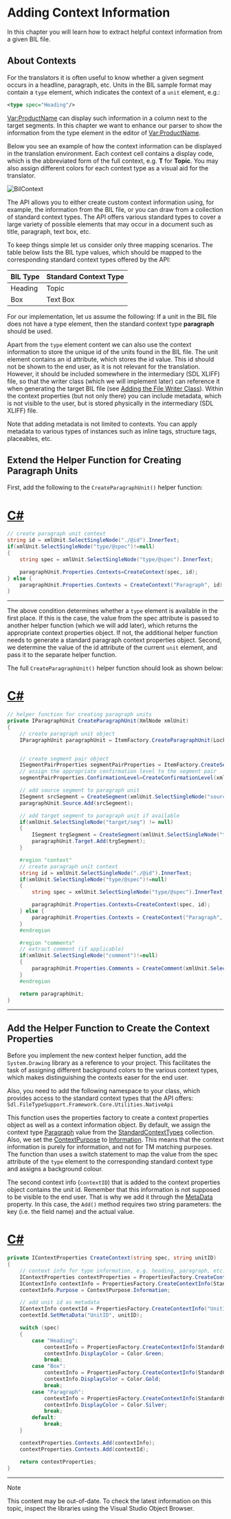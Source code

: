 Adding Context Information
===

In this chapter you will learn how to extract helpful context information from a given BIL file.

About Contexts
--

For the translators it is often useful to know whether a given segment occurs in a headline, paragraph, etc. Units in the BIL sample format may contain a `type` element, which indicates the context of a `unit` element, e.g.:

```xml
<type spec="Heading"/>
```


<Var:ProductName> can display such information in a column next to the target segments. In this chapter we want to enhance our parser to show the information from the type element in the editor of <Var:ProductName>.

Below you see an example of how the context information can be displayed in the translation environment. Each context cell contains a display code, which is the abbreviated form of the full context, e.g. **T** for **Topic**. You may also assign different colors for each context type as a visual aid for the translator.

![BilContext](images/BilContext.jpg)


The API allows you to either create custom context information using, for example, the information from the BIL file, or you can draw from a collection of standard context types. The API offers various standard types to cover a large variety of possible elements that may occur in a document such as title, paragraph, text box, etc.

To keep things simple let us consider only three mapping scenarios. The table below lists the BIL type values, which should be mapped to the corresponding standard context types offered by the API:

| BIL Type	| Standard Context Type |
|-----------|-----------------------|
| Heading	| Topic                 |
| Box	    | Text Box              |

For our implementation, let us assume the following: If a unit in the BIL file does not have a type element, then the standard context type **paragraph** should be used.

Apart from the `type` element content we can also use the context information to store the unique id of the units found in the BIL file. The unit element contains an id attribute, which stores the id value. This id should not be shown to the end user, as it is not relevant for the translation. However, it should be included somewhere in the intermediary (SDL XLIFF) file, so that the writer class (which we will implement later) can reference it when generating the target BIL file (see [Adding the File Writer Class](adding_the_file_writer_class.md)). Within the context properties (but not only there) you can include metadata, which is not visible to the user, but is stored physically in the intermediary (SDL XLIFF) file.

Note that adding metadata is not limited to contexts. You can apply metadata to various types of instances such as inline tags, structure tags, placeables, etc.

Extend the Helper Function for Creating Paragraph Units
--

First, add the following to the `CreateParagraphUnit()` helper function:

# [C#](#tab/tabid-1)
```cs
// create paragraph unit context
string id = xmlUnit.SelectSingleNode("./@id").InnerText;
if(xmlUnit.SelectSingleNode("type/@spec")!=null)
{
    string spec = xmlUnit.SelectSingleNode("type/@spec").InnerText;

    paragraphUnit.Properties.Contexts=CreateContext(spec, id);
} else {
    paragraphUnit.Properties.Contexts = CreateContext("Paragraph", id);
}
```
***

The above condition determines whether a `type` element is available in the first place. If this is the case, the value from the spec attribute is passed to another helper function (which we will add later), which returns the appropriate context properties object. If not, the additional helper function needs to generate a standard paragraph context properties object.
Second, we determine the value of the id attribute of the current `unit` element, and pass it to the separate helper function.

The full `CreateParagraphUnit()` helper function should look as shown below:

# [C#](#tab/tabid-2)
```cs
// helper function for creating paragraph units
private IParagraphUnit CreateParagraphUnit(XmlNode xmlUnit)
{
    // create paragraph unit object
    IParagraphUnit paragraphUnit = ItemFactory.CreateParagraphUnit(LockTypeFlags.Unlocked);


    // create segment pair object
    ISegmentPairProperties segmentPairProperties = ItemFactory.CreateSegmentPairProperties();  
    // assign the appropriate confirmation level to the segment pair            
    segmentPairProperties.ConfirmationLevel=CreateConfirmationLevel(xmlUnit.Attributes["status"].Value);

    // add source segment to paragraph unit
    ISegment srcSegment = CreateSegment(xmlUnit.SelectSingleNode("source/seg"), segmentPairProperties);            
    paragraphUnit.Source.Add(srcSegment);

    // add target segment to paragraph unit if available
    if(xmlUnit.SelectSingleNode("target/seg") != null)            
    {
        ISegment trgSegment = CreateSegment(xmlUnit.SelectSingleNode("target/seg"), segmentPairProperties);
        paragraphUnit.Target.Add(trgSegment);
    }

    #region "context"
    // create paragraph unit context
    string id = xmlUnit.SelectSingleNode("./@id").InnerText;
    if(xmlUnit.SelectSingleNode("type/@spec")!=null)
    {
        string spec = xmlUnit.SelectSingleNode("type/@spec").InnerText;

        paragraphUnit.Properties.Contexts=CreateContext(spec, id);
    } else {
        paragraphUnit.Properties.Contexts = CreateContext("Paragraph", id);
    }
    #endregion

    #region "comments"
    // extract comment (if applicable)
    if(xmlUnit.SelectSingleNode("comment")!=null)
    {
        paragraphUnit.Properties.Comments = CreateComment(xmlUnit.SelectSingleNode("comment").InnerText);
    }
    #endregion

    return paragraphUnit;
}
```
***

Add the Helper Function to Create the Context Properties
--

Before you implement the new context helper function, add the `System.Drawing` library as a reference to your project. This facilitates the task of assigning different background colors to the various context types, which makes distinguishing the contexts easer for the end user.

Also, you need to add the following namespace to your class, which provides access to the standard context types that the API offers: `Sdl.FileTypeSupport.Framework.Core.Utilities.NativeApi`

This function uses the properties factory to create a context properties object as well as a context information object. By default, we assign the context type [Paragraph](../../api/filetypesupport/Sdl.FileTypeSupport.Framework.Core.Utilities.NativeApi.StandardContextTypes.yml#Sdl_FileTypeSupport_Framework_Core_Utilities_NativeApi_StandardContextTypes_Paragraph) value from the [StandardContextTypes](../../api/filetypesupport/Sdl.FileTypeSupport.Framework.Core.Utilities.NativeApi.StandardContextTypes.yml) collection. Also, we set the [ContextPurpose](../../api/filetypesupport/Sdl.FileTypeSupport.Framework.NativeApi.ContextPurpose.yml) to [Information](../../api/filetypesupport/Sdl.FileTypeSupport.Framework.NativeApi.ContextPurpose.yml#fields). This means that the context information is purely for information, and not for TM matching purposes. The function than uses a switch statement to map the value from the spec attribute of the `type` element to the corresponding standard context type and assigns a background colour.

The second context info (`contextID`) that is added to the context properties object contains the unit id. Remember that this information is not supposed to be visible to the end user. That is why we add it through the [MetaData](../../api/filetypesupport/Sdl.FileTypeSupport.Framework.NativeApi.IMetaDataContainer.yml#Sdl_FileTypeSupport_Framework_NativeApi_IMetaDataContainer_MetaData) property. In this case, the `Add()` method requires two string parameters: the key (i.e. the field name) and the actual value.

# [C#](#tab/tabid-3)
```cs
private IContextProperties CreateContext(string spec, string unitID)
{
    // context info for type information, e.g. heading, paragraph, etc.
    IContextProperties contextProperties = PropertiesFactory.CreateContextProperties();
    IContextInfo contextInfo = PropertiesFactory.CreateContextInfo(StandardContextTypes.Paragraph);
    contextInfo.Purpose = ContextPurpose.Information;

    // add unit id as metadata
    IContextInfo contextId = PropertiesFactory.CreateContextInfo("UnitId");
    contextId.SetMetaData("UnitID", unitID);

    switch (spec)
    {
        case "Heading":
            contextInfo = PropertiesFactory.CreateContextInfo(StandardContextTypes.Topic);
            contextInfo.DisplayColor = Color.Green;
            break;
        case "Box":
            contextInfo = PropertiesFactory.CreateContextInfo(StandardContextTypes.TextBox);
            contextInfo.DisplayColor = Color.Gold;
            break;
        case "Paragraph":
            contextInfo = PropertiesFactory.CreateContextInfo(StandardContextTypes.Paragraph);
            contextInfo.DisplayColor = Color.Silver;
            break;
        default:
            break;
    }

    contextProperties.Contexts.Add(contextInfo);
    contextProperties.Contexts.Add(contextId);

    return contextProperties;
}
```
***

>[!NOTE]
>
> This content may be out-of-date. To check the latest information on this topic, inspect the libraries using the Visual Studio Object Browser.